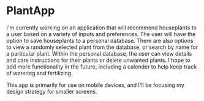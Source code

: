 # PlantApp

I'm currently working on an application that will recommend houseplants to a user based on a variety of inputs and preferences.
The user will have the option to save houseplants to a personal database.
There are also options to view a randomly selected plant from the database, or search by name for a particular plant.
Within the personal database, the user can view details and care instructions for their plants or delete unwanted plants.
I hope to add more functionality in the future, including a calender to help keep track of watering and fertilizing.

This app is primarily for use on mobile devices, and I'll be focusing my design strategy for smaller screens.
